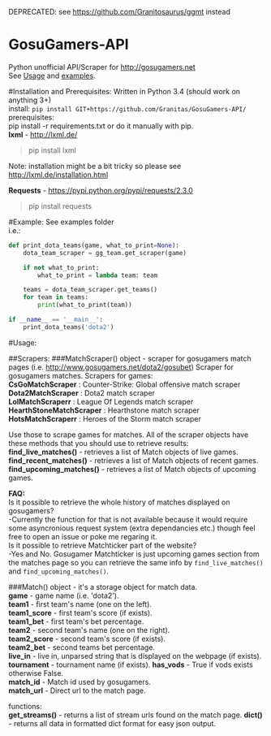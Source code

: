 DEPRECATED: see https://github.com/Granitosaurus/ggmt instead

GosuGamers-API
==============

Python unofficial API/Scraper for http://gosugamers.net  
See [Usage](https://github.com/Granitas/GosuGamers-API/#usage) and [examples](https://github.com/Granitas/GosuGamers-API/#example).

#Installation and Prerequisites:
Written in Python 3.4  (should work on anything 3+)  
install: `pip install GIT+https://github.com/Granitas/GosuGamers-API/`  
prerequisites:  
pip install -r requirements.txt or do it manually with pip.  
**lxml** - http://lxml.de/  
>pip install lxml  

Note: installation might be a bit tricky so please see http://lxml.de/installation.html

**Requests** - https://pypi.python.org/pypi/requests/2.3.0
>pip install requests

#Example:
See examples folder  
i.e.:  
```python
def print_dota_teams(game, what_to_print=None):
    dota_team_scraper = gg_team.get_scraper(game)

    if not what_to_print:
        what_to_print = lambda team: team

    teams = dota_team_scraper.get_teams()
    for team in teams:
        print(what_to_print(team))

if __name__ == '__main__':
    print_dota_teams('dota2')
```


#Usage:

##Scrapers:
###MatchScraper() object - scraper for gosugamers match pages (i.e. http://www.gosugamers.net/dota2/gosubet)
Scraper for gosugamers matches. Scrapers for games:  
**CsGoMatchScraper** : Counter-Strike: Global offensive match scraper  
**Dota2MatchScraper** : Dota2 match scraper  
**LolMatchScraperr** : League Of Legends match scraper  
**HearthStoneMatchScraper** : Hearthstone match scraper  
**HotsMatchScraperr** : Heroes of the Storm match scraper

Use those to scrape games for matches. All of the scraper objects have these methods that you should use to retrieve results:   
**find\_live\_matches()** - retrieves a list of Match objects of live games.  
**find\_recent\_matches()** - retrieves a list of Match objects of recent games.   
**find\_upcoming\_matches()** - retrieves a list of Match objects of upcoming games.  

**FAQ:**  
Is it possible to retrieve the whole history of matches displayed on gosugamers?  
-Currently the function for that is not available because it would require some asyncronious request system (extra dependancies etc.) though feel free to open an issue or poke me regaring it.  
Is it possible to retrieve Matchticker part of the website?  
-Yes and No. Gosugamer Matchticker is just upcoming games section from the matches page so you can retrieve the same info by `find_live_matches()` and `find_upcoming_matches()`.  

###Match() object - it's a storage object for match data.  
**game** -  game name (i.e. 'dota2').  
**team1** - first team's name (one on the left).  
**team1\_score** - first team's score (if exists).  
**team1\_bet** - first team's bet percentage.  
**team2** -  second team's name (one on the right).  
**team2\_score** - second team's score (if exists).  
**team2\_bet** - second teams bet percentage.  
**live\_in** - live in, unparsed string that is displayed on the webpage (if exists).
**tournament** - tournament name (if exists).
**has\_vods** - True if vods exists otherwise False.  
**match\_id** - Match id used by gosugamers.  
**match\_url** - Direct url to the match page.  

functions:  
**get\_streams()** - returns a list of stream urls found on the match page.
**__dict__()** - returns all data in formatted dict format for easy json output. 
